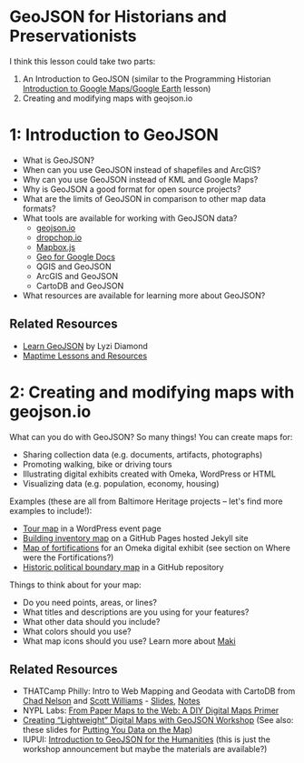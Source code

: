 # GeoJSON for Historians and Preservationists

I think this lesson could take two parts:

1. An Introduction to GeoJSON (similar to the Programming Historian [Introduction to Google Maps/Google Earth](http://programminghistorian.org/lessons/googlemaps-googleearth) lesson)
2. Creating and modifying maps with geojson.io

# 1: Introduction to GeoJSON

- What is GeoJSON?
- When can you use GeoJSON instead of shapefiles and ArcGIS?
- Why can you use GeoJSON instead of KML and Google Maps?
- Why is GeoJSON a good format for open source projects?
- What are the limits of GeoJSON in comparison to other map data formats?
- What tools are available for working with GeoJSON data?
	- [geojson.io](http://geojson.io)
	- [dropchop.io](http://dropchop.io)
	- [Mapbox.js](https://www.mapbox.com/mapbox.js/api/v2.2.3/)
	- [Geo for Google Docs](https://github.com/mapbox/geo-googledocs)
	- QGIS and GeoJSON
	- ArcGIS and GeoJSON
	- CartoDB and GeoJSON
- What resources are available for learning more about GeoJSON?

## Related Resources

- [Learn GeoJSON](https://github.com/lyzidiamond/learn-geojson) by Lyzi Diamond
- [Maptime Lessons and Resources](maptime.io/lessons-resources/)


# 2: Creating and modifying maps with geojson.io

What can you do with GeoJSON? So many things! You can create maps for:

- Sharing collection data (e.g. documents, artifacts, photographs)
- Promoting walking, bike or driving tours
- Illustrating digital exhibits created with Omeka, WordPress or HTML
- Visualizing data (e.g. population, economy, housing)

Examples (these are all from Baltimore Heritage projects – let's find more examples to include!):

- [Tour map](http://baltimoreheritage.org/event/confederate-monuments-wyman-park-dell-charles-village-tour-discussion/) in a WordPress event page
- [Building inventory map](baltimoreheritage.github.io/baltimore-civil-rights-heritage/map) on a GitHub Pages hosted Jekyll site
- [Map of fortifications](http://collection.baltimoreheritage.org/exhibits/show/hampstead-hill/battle-of-baltimore) for an Omeka digital exhibit (see section on Where were the Fortifications?)
- [Historic political boundary map](https://github.com/baltimoreheritage/baltimore-geojson/blob/master/baltimore-city-wards-1797.geojson) in a GitHub repository

Things to think about for your map:

- Do you need points, areas, or lines?
- What titles and descriptions are you using for your features?
- What other data should you include?
- What colors should you use?
- What map icons should you use? Learn more about [Maki](https://www.mapbox.com/maki/)

## Related Resources

- THATCamp Philly: Intro to Web Mapping and Geodata with CartoDB from [Chad Nelson](http://twitter.com/bibliotechy) and [Scott Williams](http://twitter.com/moltude) - [Slides](http://bibliotechy.github.io/cartodb/#/), [Notes](https://docs.google.com/document/d/1QEptlrMKfR9TzklhcWmt33TExxv6sq228pKjmjAu7A0/edit)
- NYPL Labs: [From Paper Maps to the Web: A DIY Digital Maps Primer](http://www.nypl.org/blog/2015/01/05/web-maps-primer)
- [Creating “Lightweight” Digital Maps with GeoJSON Workshop](http://pure.qub.ac.uk/portal/en/activities/creating-lightweight-digital-maps-with-geojson-workshop(cf9ed537-8654-49f0-93ec-8c47bc4d1261).html) (See also: these slides for [Putting You Data on the Map](http://www.slideshare.net/shawnday/putting-your-data-on-a-map)) 
- IUPUI: [Introduction to GeoJSON for the Humanities](http://www.iupui.edu/~iahi/?event=workshop-introduction-to-geojson-for-the-humanities) (this is just the workshop announcement but maybe the materials are available?)
